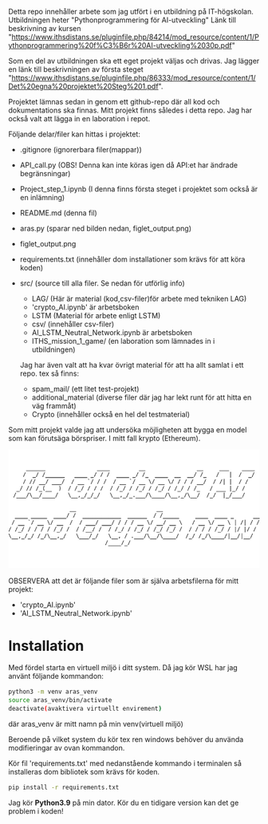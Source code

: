 Detta repo innehåller arbete som jag utfört i en utbildning på IT-högskolan. Utbildningen heter "Pythonprogrammering för AI-utveckling" 
Länk till beskrivning av kursen "https://www.ithsdistans.se/pluginfile.php/84214/mod_resource/content/1/Pythonprogrammering%20f%C3%B6r%20AI-utveckling%2030p.pdf"

Som en del av utbildningen ska ett eget projekt väljas och drivas. Jag lägger en länk till beskrivningen av första steget "https://www.ithsdistans.se/pluginfile.php/86333/mod_resource/content/1/Det%20egna%20projektet%20Steg%201.pdf". 

Projektet lämnas sedan in genom ett github-repo där all kod och dokumentations ska finnas. Mitt projekt finns således i detta repo. Jag har också valt att lägga in en laboration i repot. 

Följande delar/filer kan hittas i projektet: 
* .gitignore (ignorerbara filer(mappar))
* API_call.py (OBS! Denna kan inte köras igen då API:et har ändrade begränsningar)
* Project_step_1.ipynb (I denna finns första steget i projektet som också är en inlämning)
* README.md (denna fil)
* aras.py (sparar ned bilden nedan, figlet_output.png)
* figlet_output.png
* requirements.txt (innehåller dom installationer som krävs för att köra koden)
* src/ (source till alla filer. Se nedan för utförlig info)
    * LAG/ (Här är material (kod,csv-filer)för arbete med tekniken LAG)
     * 'crypto_AI.ipynb' är arbetsboken
    * LSTM (Material för arbete enligt LSTM)
     * csv/ (innehåller csv-filer)
     * AI_LSTM_Neutral_Network.ipynb är arbetsboken
     * ITHS_mission_1_game/ (en laboration som lämnades in i utbildningen)

    Jag har även valt att ha kvar övrigt material för att ha allt samlat i ett repo. tex så finns:
     * spam_mail/ (ett litet test-projekt)
     * additional_material (diverse filer där jag har lekt runt för att hitta en väg frammåt)
     * Crypto (innehåller också en hel del testmaterial)



Som mitt projekt valde jag att undersöka möjligheten att bygga en model som kan förutsäga börspriser. I mitt fall krypto (Ethereum). 

![](figlet_output.png)


OBSERVERA att det är följande filer som är själva arbetsfilerna för mitt projekt:
 * 'crypto_AI.ipynb'
 *  'AI_LSTM_Neutral_Network.ipynb'

# Installation
Med fördel starta en virtuell miljö i ditt system. Då jag kör WSL har jag använt följande kommandon:

```bash
python3 -m venv aras_venv
source aras_venv/bin/activate
deactivate(avaktivera virtuellt envirement)
```
där aras_venv är mitt namn på min venv(virtuell miljö)

Beroende på vilket system du kör tex ren windows behöver du använda modifieringar av ovan kommandon.

Kör fil 'requirements.txt' med nedanstående kommando i terminalen så installeras dom bibliotek som krävs för koden. 

```bash
pip install -r requirements.txt
```


Jag kör **Python3.9** på min dator. Kör du en tidigare version kan det ge problem i koden! 